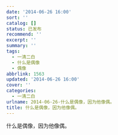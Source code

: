 ```yaml
---
date: '2014-06-26 16:00'
sort: ''
catalog: []
status: 已发布
recommend: ''
excerpt: ''
summary: ''
tags:
  - 一清二白
  - 什么是偶像
  - 偶像
abbrlink: 1563
updated: '2014-06-26 16:00'
cover: ''
categories:
  - 一清二白
urlname: 2014-06-26-什么是偶像，因为他像偶。
title: 什么是偶像，因为他像偶。
---
```


什么是偶像，因为他像偶。

